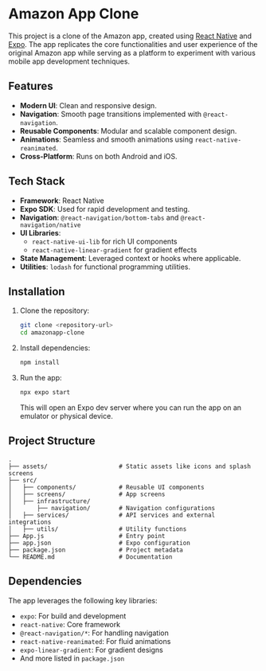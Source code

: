# Amazon App Clone

This project is a clone of the Amazon app, created using [React Native](https://reactnative.dev/) and [Expo](https://expo.dev/). The app replicates the core functionalities and user experience of the original Amazon app while serving as a platform to experiment with various mobile app development techniques.

## Features

- **Modern UI**: Clean and responsive design.
- **Navigation**: Smooth page transitions implemented with `@react-navigation`.
- **Reusable Components**: Modular and scalable component design.
- **Animations**: Seamless and smooth animations using `react-native-reanimated`.
- **Cross-Platform**: Runs on both Android and iOS.

## Tech Stack

- **Framework**: React Native
- **Expo SDK**: Used for rapid development and testing.
- **Navigation**: `@react-navigation/bottom-tabs` and `@react-navigation/native`
- **UI Libraries**:
  - `react-native-ui-lib` for rich UI components
  - `react-native-linear-gradient` for gradient effects
- **State Management**: Leveraged context or hooks where applicable.
- **Utilities**: `lodash` for functional programming utilities.

## Installation

1. Clone the repository:
   ```bash
   git clone <repository-url>
   cd amazonapp-clone
   ```
2. Install dependencies:
   ```bash
   npm install
   ```
3. Run the app:
   ```bash
   npx expo start
   ```

   This will open an Expo dev server where you can run the app on an emulator or physical device.

## Project Structure

```
.
├── assets/                    # Static assets like icons and splash screens
├── src/
│   ├── components/            # Reusable UI components
│   ├── screens/               # App screens
│   ├── infrastructure/
│       ├── navigation/        # Navigation configurations
│   ├── services/              # API services and external integrations
│   ├── utils/                 # Utility functions
├── App.js                     # Entry point
├── app.json                   # Expo configuration
├── package.json               # Project metadata
└── README.md                  # Documentation
```

## Dependencies

The app leverages the following key libraries:

- `expo`: For build and development
- `react-native`: Core framework
- `@react-navigation/*`: For handling navigation
- `react-native-reanimated`: For fluid animations
- `expo-linear-gradient`: For gradient designs
- And more listed in `package.json`

